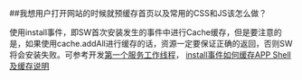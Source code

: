 ##我想用户打开网站的时候就预缓存首页以及常用的CSS和JS该怎么做？

使用install事件，即SW首次安装发生的事件中进行Cache缓存，但是要注意的是，如果使用cache.addAll进行缓存的话，资源一定要保证正确的返回，否则SW将会安装失败。可参考开发[第一个服务工作线程](https://developers.google.com/web/fundamentals/primers/service-workers/lifecycle#_2)， [install事件如何缓存APP Shell及缓存说明](https://developers.google.com/web/ilt/pwa/caching-files-with-service-worker#storing_resources)